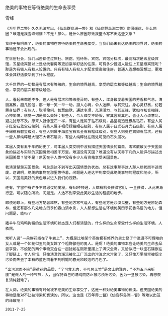 绝美的事物在等待绝美的生命去享受

雪峰


    《万年界二瞥》久久无法写出，《仙岛群岛洲一瞥》和《仙岛群岛洲二瞥》尚很遥远，什么原因？难道是我雪峰懒惰？不是！那么，是什么原因导致我至今写不出这些文章？

    我终于搞明白了，绝美的事物在等待绝美的生命去享受，当我们尚未到达绝美的境界时，绝美的事物是不会出现的。

    在世俗社会，我们出差都住过旅社、旅馆、招待所、宾馆，宾馆分档次，最高档次是五星级宾馆，五星级宾馆以上是总统套房等更加豪华舒适的住房，可有多少普通人能住上五星级宾馆呢？那是为有钱人有权人设置的。只有有钱人有权人才配享受高级住房。普通人连想都没想过，更难体会其舒适豪华到了什么程度。

    大千世界的一切都是有层次有等级的，生命的境界越高，享受的层次和等级越高；生命的境界越低，享受的层次和等级越低。

    人，看起来都差不多，但人是有层次和等级差异的，有些人，浑身散发着天国的芳香和气息，清丽高雅，超凡脱俗，那一颦一笑一举一动，摄人心魂，令人迷醉，与其交往，身心灵舒泰，仿若置身仙界；有些人，聪明伶俐，智慧幽默，通达事理，充满活力，与其交往，犹如与知音相往，心神愉悦，感觉一切是那么美好；有些人，令人难受不舒服，察其言观其色，皆让人心烦意乱，避之犹恐不及。原来人就像宝石一样，有些人是属于钻石级别，晶莹剔透是极品钻石，有些人属于红宝石蓝宝石级别，有些人属于祖母绿猫眼石级别，有些人属于日光石月光石级别，有些人属于橄榄石碧玺级别，有些人则属于海蓝宝石紫金石石榴红级别，有些人则处在鹅卵石层次，还有一些人那纯粹是大理石大青石层次，有些人纯粹处在随处可见的石头层次。

    本届人类有五千年的历史了，可本届人类文明中没有描述天国情景的篇章，零零散散关于天国景象的描述与实际的天国情景相差千万里，难道没有天国？难道没有从天界下凡的人能详尽描述出天国美景？皆不是！原因在于人类中没有多少人有资格享受天国景色。

    我清清楚楚天国景象，可总是达不到写出天国情景的状态，总有这事那事这人那人烦扰而半途而废，这说明，绝美的事物在那里等待着，问题是人还达不到享受此绝美事物的程度和地步，所以，天国最美好的景色难以进入我们的视野。

    还有，宇宙中有许多不可思议的奥秘，有64种神通，人都有机会获得它们，一旦获得，从此天马行空，可以随心所欲，问题是，人达不到享受此美妙生活的程度和地步。

    即使地球上，有些地方酷暑难熬，有些地方寒气逼人，有些地方是沙漠戈壁，有些地方是原始森林，但还有那么几处地方四季如春山清水秀，人人都想生活在环境优美四季花香鸟语的地方，但问题是，能吗？

    猪羊牛马鸡鸭狗猫的生活环境和状态是人们都清楚的，什么样的生命享受什么样的生活环境，人依然。

    常听人说“一朵鲜花插在了牛粪上”，大概是比喻某个英俊极有修养的男士娶了个邋遢不可理喻的女人或是一个如花似玉的美女嫁了个粗野鄙俗的男人。是啊！绝美的事物本应让绝美的生命去品尝享受，不般配的两个事物交合在一起犹如在厕所里摆上了满汉全席，又恰似把一块宝石镶嵌在了脚链上，令人惋惜，好像清澈的溪流被化工厂流出的污浊之水污染了，又好像万里晴空被烟尘污染而失去了本有的蓝色而看不到明媚的春光和皎洁的月色了。

    “出污泥而不染”是荷花的品质，“宁可食无肉，不可居无竹”是文士的雅兴，“不为五斗米折腰”是做人的一种气节，人，当保持自己的清纯而防止被污浊所污染，因为一旦被污染，再想恢复清纯就难了。

    在人间，绝美的事物有时候被不绝美的生命享受了，这是一种对绝美事物的亵渎。但天国绝美的事物是绝对不让被污染和亵渎的，所以，这也是《万年界二瞥》《仙岛群岛洲一瞥》等难以出笼的缘故吧！

    2011-7-25



